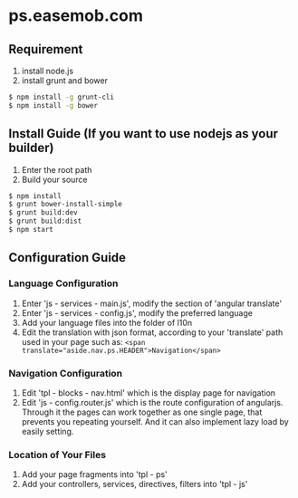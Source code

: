 # ps.easemob.com
## Requirement
1. install node.js
2. install grunt and bower
```sh 
$ npm install -g grunt-cli
$ npm install -g bower
```

## Install Guide (If you want to use nodejs as your builder)
1. Enter the root path
2. Build your source
```sh
$ npm install
$ grunt bower-install-simple
$ grunt build:dev
$ grunt build:dist
$ npm start
```

## Configuration Guide
### Language Configuration
1. Enter 'js - services - main.js', modify the section of 'angular translate'
2. Enter 'js - services - config.js', modify the preferred language
3. Add your language files into the folder of l10n
4. Edit the translation with json format, according to your 'translate' path used in your page such as: `<span translate="aside.nav.ps.HEADER">Navigation</span>`
### Navigation Configuration
1. Edit 'tpl - blocks - nav.html' which is the display page for navigation
2. Edit 'js - config.router.js' which is the route configuration of angularjs. Through it the pages can work together as one single page, that prevents you repeating yourself. And it can also implement lazy load by easily setting.
### Location of Your Files
1. Add your page fragments into 'tpl - ps'
2. Add your controllers, services, directives, filters into 'tpl - js' 
